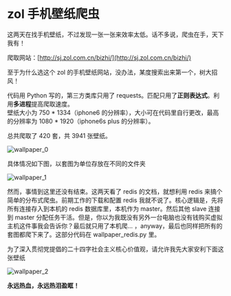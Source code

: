 # zol 手机壁纸爬虫

这两天在找手机壁纸，不过发现一张一张来效率太低。话不多说，爬虫在手，天下我有！  

爬取网站：[http://sj.zol.com.cn/bizhi/](http://sj.zol.com.cn/bizhi/)  

至于为什么选这个 zol 的手机壁纸网站，没办法，某度搜索出来第一个，树大招风！  

代码用 Python 写的，第三方类库只用了 requests。匹配只用了**正则表达式**。利用**多进程**提高爬取速度。  
壁纸大小为 750 * 1334（iphone6 的分辨率），大小可在代码里自行更改，最高的分辨率为 1080 * 1920（iphone6s plus 的分辨率）。  

总共爬取了 420 套，共 3941 张壁纸。  

![wallpaper_0](https://github.com/chenjiandongx/wallpaper/blob/master/images/wallpaper_0.png)  

具体情况如下图，以套图为单位存放在不同的文件夹  

![wallpaper_1](https://github.com/chenjiandongx/wallpaper/blob/master/images/wallpaper_1.png)  

然而，事情到这里还没有结束。这两天看了 redis 的文档，就想利用 redis 来搞个简单的分布式爬虫。前期工作的下载和配置 redis 我就不说了。核心逻辑是，先将所有连接存入到本机的 redis 数据库里，本机作为 master。然后其他 slave 连接到 master 分配任务干活。但是，你以为我既没有另外一台电脑也没有钱购买虚拟主机这件事我会告诉你？最后就只用了本机爬...  ，anyway，最后也同样把所有的套图都爬下来了。这部分代码在 wallpaper_redis.py 里。

为了深入贯彻党提倡的二十四字社会主义核心价值观，请允许我先大家安利下面这张壁纸  

![wallpaper_2](https://github.com/chenjiandongx/wallpaper/blob/master/images/wallpaper_3.jpg)  

**永远热血，永远热泪盈眶！**

